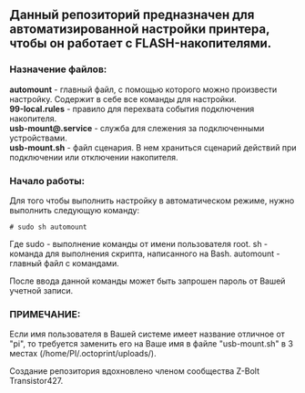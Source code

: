## Данный репозиторий предназначен для автоматизированной настройки принтера, чтобы он работает с FLASH-накопителями. 

### Назначение файлов:

**automount** - главный файл, с помощью которого можно произвести настройку. Содержит в себе все команды для настройки.<br>
**99-local.rules** - правило для перехвата события подключения накопителя.<br>
**usb-mount@.service** - служба для слежения за подключенными устройствами.<br>
**usb-mount.sh** - файл сценария. В нем храниться сценарий действий при подключении или отключении накопителя.<br>

### Начало работы:

Для того чтобы выполнить настройку в автоматическом режиме, нужно выполнить следующую команду:

`# sudo sh automount`

Где sudo - выполнение команды от имени пользователя root.
    sh - команда для выполнения скрипта, написанного на Bash.
    automount - главный файл с командами.

После ввода данной команды может быть запрошен пароль от Вашей учетной записи.

### ПРИМЕЧАНИЕ:
Если имя пользователя в Вашей системе имеет название отличное от "pi", то требуется заменить его на Ваше имя в файле "usb-mount.sh" в 3 местах (/home/PI/.octoprint/uploads/).

Создание репозитория вдохновлено членом сообщества Z-Bolt Transistor427.
